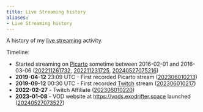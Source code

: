 ```yaml
---
title: Live Streaming history
aliases:
- Live Streaming history
---
```


A history of my [live streaming](live-streaming.md) activity.

Timeline:
- Started streaming on [Picarto](picarto.md) sometime between 2016-02-01 and 2016-03-06 ([202211261732](../entries/202211261732.md), [202211231725](../entries/202211231725.md), [20240527075216](../entries/20240527075216.md))
- **2019-04-12** 23:09 UTC - First recorded Picarto stream ([202306010213](../entries/202306010213.md))
- **2019-09-12** 00:30 UTC - First recorded [Twitch](twitch.md) stream ([202306010217](../entries/202306010217.md))
- **2022-02-27** - Twitch Affiliate ([202306010220](../entries/202306010220.md))
- **2023-01-08** - VOD website at https://vods.exodrifter.space launched ([20240527073527](../entries/20240527073527.md))
